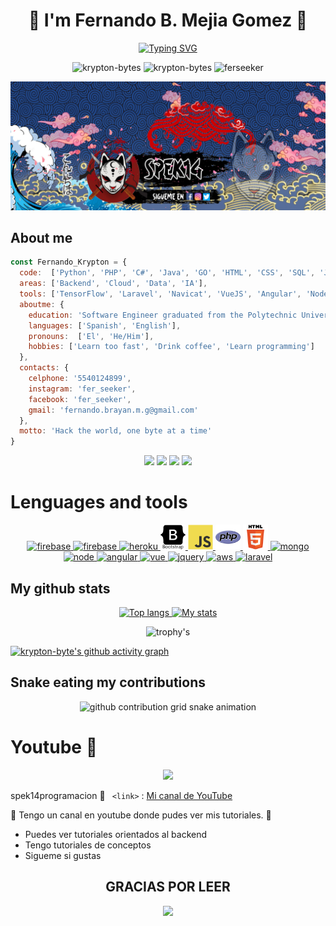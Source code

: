 <h1 align="center">👋 I'm Fernando B. Mejia Gomez 👋</h1>
<div align="center">
    
  [![Typing SVG](https://readme-typing-svg.herokuapp.com?font=Fira+Code&pause=1000&color=F7E800FD&center=true&width=435&lines=%3C%F0%9F%91%8B+Hello%2C+World!+%2F+%3E;%3C%F0%9F%91%8B+Ciao%2C+World!+%2F+%3E;%3C%F0%9F%91%8B+Hola%2C+World!+%2F+%3E;%3C%F0%9F%91%8B+Bonjour%2C+World!+%2F+%3E)](https://github.com/krypton-bytes)
  
</div>  
<div align="center">
    <p align="center" href="https://github.com/krypton-bytes">
        <img
            src="https://komarev.com/ghpvc/?username=krypton-bytes&label=Profile%20views&color=0e75b6&style=flat&color=yellow"
            alt="krypton-bytes" />
        <img
            src="https://img.shields.io/github/followers/krypton-bytes.svg?style=flat&logo=github&label=Follow&maxAge=2592000&color=green"
            alt="krypton-bytes" />
        <img
            src="https://img.shields.io/badge/Follow-fer_seeker-blue.svg?style=social&logo=instagram"
            alt="ferseeker" />
    </p>
</div>
<p align="center">
    <img src="https://github.com/Codeunit6/Codeunit6/blob/main/anbu.jpg" width="800">
</p>

## About me
```javascript
const Fernando_Krypton = {
  code:  ['Python', 'PHP', 'C#', 'Java', 'GO', 'HTML', 'CSS', 'SQL', 'JavaScript'],
  areas: ['Backend', 'Cloud', 'Data', 'IA'],
  tools: ['TensorFlow', 'Laravel', 'Navicat', 'VueJS', 'Angular', 'Node.js'],
  aboutme: {
    education: 'Software Engineer graduated from the Polytechnic University of Tecamac',  
    languages: ['Spanish', 'English'],
    pronouns:  ['El', 'He/Him'],
    hobbies: ['Learn too fast', 'Drink coffee', 'Learn programming']
  },
  contacts: {
    celphone: '5540124899',
    instagram: 'fer_seeker',
    facebook: 'fer_seeker',
    gmail: 'fernando.brayan.m.g@gmail.com'
  },
  motto: 'Hack the world, one byte at a time'
}
```
<div align="center">
  <a href="https://www.instagram.com/fer_seeker/" target="_blank"><img src="https://img.shields.io/badge/-Instagram-%23E4405F?style=for-the-badge&logo=instagram&logoColor=white" target="_blank"></a>
  <a href="https://www.linkedin.com/in/fernandoseeker/" target="_blank"><img src="https://img.shields.io/badge/-LinkedIn-%230077B5?style=for-the-badge&logo=linkedin&logoColor=white" target="_blank"></a> 
  <a href="fernando.brayan.m.g@gmail.com"><img src="https://img.shields.io/badge/-Gmail-%23333?style=for-the-badge&logo=gmail&logoColor=white&color=red" target="_blank"></a>
  <a href="https://twitter.com/fer_seeker"><img src="https://img.shields.io/badge/-Twitter-%1DA1F2?style=for-the-badge&logo=twitter&logoColor=white&color=1DA1F2" target="_blank"></a>
</div>

# Lenguages and tools
<p align="center">
    <a href="https://firebase.google.com/" target="_blank" rel="noreferrer">
        <img src="https://www.vectorlogo.zone/logos/firebase/firebase-icon.svg" alt="firebase"
            width="40" height="40" />
    </a>
    <a href="https://www.python.org/" target="_blank" rel="noreferrer">
        <img src="https://www.vectorlogo.zone/logos/python/python-icon.svg" alt="firebase"
            width="40" height="40" />
    </a>
    <a href="https://heroku.com" target="_blank" rel="noreferrer">
        <img src="https://www.vectorlogo.zone/logos/heroku/heroku-icon.svg" alt="heroku" width="40"
            height="40" />
    </a>
    </a>
    <a href="https://getbootstrap.com" target="_blank" rel="noreferrer">
        <img
            src="https://raw.githubusercontent.com/devicons/devicon/master/icons/bootstrap/bootstrap-plain-wordmark.svg"
            alt="bootstrap" width="40" height="40" />
    </a>
    <a href="https://developer.mozilla.org/en-US/docs/Web/JavaScript" target="_blank"
        rel="noreferrer">
        <img
            src="https://raw.githubusercontent.com/devicons/devicon/master/icons/javascript/javascript-original.svg"
            alt="javascript" width="40" height="40" />
    </a>
    <a href="https://www.php.net" target="_blank" rel="noreferrer">
        <img
            src="https://raw.githubusercontent.com/devicons/devicon/master/icons/php/php-original.svg"
            alt="php" width="40" height="40" />
    </a>
    <a href="https://www.w3.org/html/" target="_blank" rel="noreferrer">
        <img
            src="https://raw.githubusercontent.com/devicons/devicon/master/icons/html5/html5-original-wordmark.svg"
            alt="html5" width="40" height="40" />
    </a>
    <a href="https://www.mongodb.com/" target="_blank" rel="noreferrer">
        <img src="https://www.vectorlogo.zone/logos/mongodb/mongodb-icon.svg" alt="mongo" width="40"
            height="40" />
    </a>
    <a href="https://nodejs.org/es/" target="_blank" rel="noreferrer">
        <img src="https://www.vectorlogo.zone/logos/nodejs/nodejs-icon.svg" alt="node" width="40"
            height="40" />
    </a>
    <a href="https://angularjs.org/" target="_blank" rel="noreferrer">
        <img src="https://www.vectorlogo.zone/logos/angular/angular-icon.svg" alt="angular"
            width="40" height="40" />
    </a>
    <a href="https://vuejs.org/" target="_blank" rel="noreferrer">
        <img src="https://www.vectorlogo.zone/logos/vuejs/vuejs-icon.svg" alt="vue" width="40"
            height="40" />
    </a>
    <a href="https://jquery.com/" target="_blank" rel="noreferrer">
        <img src="https://www.vectorlogo.zone/logos/jquery/jquery-icon.svg" alt="jquery" width="40"
            height="40" />
    </a>
    <a href="https://aws.amazon.com/es/" target="_blank" rel="noreferrer">
        <img src="https://www.vectorlogo.zone/logos/amazon_aws/amazon_aws-icon.svg" alt="aws"
            width="40" height="40" />
    </a>
    <a href="https://laravel.com/" target="_blank" rel="noreferrer">
        <img src="https://www.vectorlogo.zone/logos/laravel/laravel-icon.svg" alt="laravel"
            width="40" height="40" />
    </a>
</p>

## My github stats
<p align="center">
    <a href="https://github.com/krypton-bytes">
        <img height="150em"
            src="https://github-readme-stats-git-master-doguedogue.vercel.app/api?username=krypton-bytes&count_private=true&include_all_commits=true&show_icons=true&theme=radical&hide_border=1&show_owner=true%22" alt="Top langs"/>
        <img height="150em"
            src="https://github-readme-stats-git-master-doguedogue.vercel.app/api/top-langs/?username=krypton-bytes&theme=radical&hide=SCSS,CSS,HTML,CSS,Jupyter%20Notebook,Vue,Dockerfile,Shell,Typescript&hide_border=1&&layout=compact" alt="My stats" />
    </a>
</p>

<p align="center">
    <img src="https://github-profile-trophy.vercel.app/?username=krypton-bytes&theme=radical&no-frame=true&align=center&row=1" alt="trophy's">
</p>


[![krypton-byte's github activity graph](https://github-readme-activity-graph.vercel.app/graph?username=krypton-bytes&custom_title=My%20contributions&hide_border=true&theme=react-dark)](https://github.com/ashutosh00710/github-readme-activity-graph)

## Snake eating my contributions
<p align="center">
    <picture>
        <source media="(prefers-color-scheme: dark)"
            srcset="https://raw.githubusercontent.com/krypton-bytes/krypton-bytes/output/github-contribution-grid-snake-dark.svg">
        <source media="(prefers-color-scheme: light)"
            srcset="https://raw.githubusercontent.com/krypton-bytes/krypton-bytes/output/github-contribution-grid-snake.svg">
        <img alt="github contribution grid snake animation"
            src="https://raw.githubusercontent.com/krypton-bytes/krypton-bytes/output/github-contribution-grid-snake.svg">
    </picture>
</p>

# Youtube 👋
<p align="center">
    <img
        src="https://upload.wikimedia.org/wikipedia/commons/thumb/9/9e/YouTube_Logo_%282013-2017%29.svg/2560px-YouTube_Logo_%282013-2017%29.svg.png"
        width="400">
</p>


spek14programacion :link: ` <link>` :  [Mi canal de YouTube](https://www.youtube.com/channel/UCwPxnD_fdRJggn5ZILh1PRg)

📌 Tengo un canal en youtube donde pudes ver mis tutoriales. 📌

- Puedes ver tutoriales orientados al backend
- Tengo tutoriales de conceptos
- Sigueme si gustas 


<h2 align="center">GRACIAS POR LEER</h2>
<p align="center">    
    <img src="https://media.tenor.com/ce0kdBXzKk0AAAAC/reincarnated-as-a-slime-rimuru-tempest.gif" width="400">
</p>
